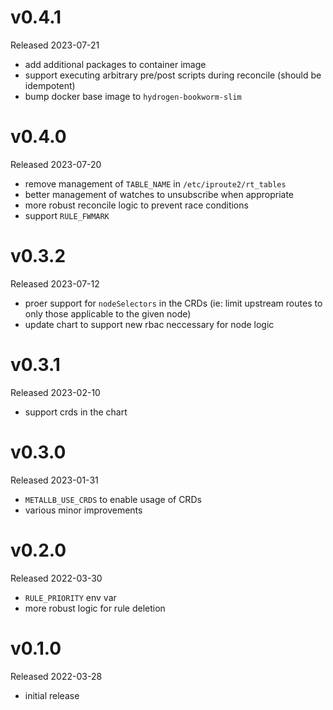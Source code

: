 # v0.4.1

Released 2023-07-21

- add additional packages to container image
- support executing arbitrary pre/post scripts during reconcile (should be
  idempotent)
- bump docker base image to `hydrogen-bookworm-slim`

# v0.4.0

Released 2023-07-20

- remove management of `TABLE_NAME` in `/etc/iproute2/rt_tables`
- better management of watches to unsubscribe when appropriate
- more robust reconcile logic to prevent race conditions
- support `RULE_FWMARK`

# v0.3.2

Released 2023-07-12

- proer support for `nodeSelectors` in the CRDs (ie: limit upstream routes to
  only those applicable to the given node)
- update chart to support new rbac neccessary for node logic

# v0.3.1

Released 2023-02-10

- support crds in the chart

# v0.3.0

Released 2023-01-31

- `METALLB_USE_CRDS` to enable usage of CRDs
- various minor improvements

# v0.2.0

Released 2022-03-30

- `RULE_PRIORITY` env var
- more robust logic for rule deletion

# v0.1.0

Released 2022-03-28

- initial release
